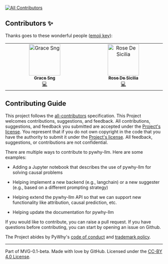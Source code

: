 
<!-- ALL-CONTRIBUTORS-BADGE:START - Do not remove or modify this section -->
[![All Contributors](https://img.shields.io/badge/all_contributors-33-orange.svg?style=flat-square)](#contributors-)
<!-- ALL-CONTRIBUTORS-BADGE:END -->

## Contributors ✨

Thanks goes to these wonderful people ([emoji key](https://allcontributors.org/docs/en/emoji-key)):

<!-- ALL-CONTRIBUTORS-LIST:START - Do not remove or modify this section -->
<!-- prettier-ignore-start -->
<!-- markdownlint-disable -->
<table>
  <tbody>
    <tr>
      <td align="center" valign="top" width="14.28%"><a href="https://github.com/grace-sng7"><img src="https://avatars.githubusercontent.com/u/108954669?v=4?s=100" width="100px;" alt="Grace Sng"/><br /><sub><b>Grace Sng</b></sub></a><br /><a href="https://github.com/py-why/pywhy-llm/commits?author=grace-sng7" title="Code">💻</a></td>
      <td align="center" valign="top" width="14.28%"><a href="https://github.com/RoseDeSicilia26"><img src="https://avatars.githubusercontent.com/u/72463845?v=4?s=100" width="100px;" alt="Rose De Sicilia"/><br /><sub><b>Rose De Sicilia</b></sub></a><br /><a href="https://github.com/py-why/pywhy-llm/commits?author=RoseDeSicilia26" title="Code">💻</a></td>
    </tr>
  </tbody>
</table>

<!-- markdownlint-restore -->
<!-- prettier-ignore-end -->

<!-- ALL-CONTRIBUTORS-LIST:END -->

## Contributing Guide

This project follows the [all-contributors](https://github.com/all-contributors/all-contributors) specification. This Project welcomes contributions, suggestions, and feedback. All contributions, suggestions, and feedback you submitted are accepted under the [Project's license](./LICENSE). You represent that if you do not own copyright in the code that you have the authority to submit it under the [Project's license](./LICENSE). All feedback, suggestions, or contributions are not confidential.

There are multiple ways to contribute to pywhy-llm. Here are some examples:

* Adding a Jupyter notebook that describes the use of pywhy-llm for solving causal
problems

* Helping implement a new backend (e.g., langchain) or a new suggester (e.g., based on a different prompting strategy)


* Helping extend the pywhy-llm API so that we can support new functionality like attribution, causal prediction, etc.

* Helping update the documentation for pywhy-llm

If you would like to contribute, you can raise a pull request. If you have
questions before contributing, you can start by opening an issue on Github.

The Project abides by PyWhy's [code of conduct](https://github.com/py-why/governance/blob/main/CODE-OF-CONDUCT.md) and [trademark policy](https://github.com/py-why/governance/blob/main/TRADEMARKS.md).

---
Part of MVG-0.1-beta.
Made with love by GitHub. Licensed under the [CC-BY 4.0 License](https://creativecommons.org/licenses/by-sa/4.0/).
